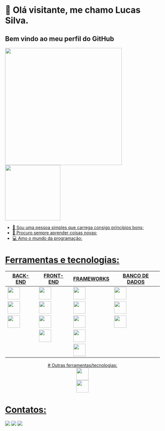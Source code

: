 
# 👋 Olá visitante, me chamo Lucas Silva.
## Bem vindo ao meu perfil do GitHub
<div>
<a href="https://github.com/lucasDSBR">
<img height="380em" src="https://github-readme-stats.vercel.app/api/top-langs/?username=lucasDSBR&layout=compact&langs_count=100&theme=white"/>
<img height="180em" src="https://github-readme-stats.vercel.app/api?username=lucasDSBR&show_icons=true&theme=white&include_all_commits=true&count_private=true"/>
</div>

- 🌱 Sou uma pessoa simples que carrega consigo princípios bons;
- 🍂 Procuro sempre aprender coisas novas;
- 💻 Amo o mundo da programação;


# Ferramentas e tecnologias:
<center>
<table>
<thead>
<tr>
  <th>BACK-END</th>
  <th>FRONT-END</th>
  <th>FRAMEWORKS</th>
  <th>BANCO DE DADOS</th>
</tr>
</thead>
<tbody>
<tbody>
<tr>
  <td><img src="https://cdn.jsdelivr.net/gh/devicons/devicon/icons/python/python-original.svg" width="40" height="40"/></td>
  <td><img src="https://cdn.jsdelivr.net/gh/devicons/devicon/icons/javascript/javascript-original.svg" width="40" height="40"/></td>
  <td><img src="https://cdn.jsdelivr.net/gh/devicons/devicon/icons/angularjs/angularjs-plain.svg" width="40" height="40"/></td>
  <td><img src="https://cdn.jsdelivr.net/gh/devicons/devicon/icons/postgresql/postgresql-original.svg" width="40" height="40"/></td>
</tr>
<tr>
  <td><img src="https://cdn.jsdelivr.net/gh/devicons/devicon/icons/csharp/csharp-original.svg" width="40" height="40"/></td>
  <td><img src="https://cdn.jsdelivr.net/gh/devicons/devicon/icons/typescript/typescript-original.svg" width="40" height="40"/></td>
  <td><img src="https://cdn.jsdelivr.net/gh/devicons/devicon/icons/ionic/ionic-original.svg" width="40" height="40"/></td>
  <td><img src="https://cdn.jsdelivr.net/gh/devicons/devicon/icons/mysql/mysql-original.svg" width="40" height="40"/></td>
</tr>
<tr>
  <td><img src="https://cdn.jsdelivr.net/gh/devicons/devicon/icons/java/java-original.svg"  width="40" height="40"/></td>
  <td><img src="https://cdn.jsdelivr.net/gh/devicons/devicon/icons/css3/css3-original.svg" width="40" height="40"/></td>
  <td><img src="https://cdn.jsdelivr.net/gh/devicons/devicon/icons/react/react-original.svg" width="40" height="40"/></td>
  <td><img src="https://cdn.jsdelivr.net/gh/devicons/devicon/icons/mongodb/mongodb-original.svg" width="40" height="40"/></td>
</tr>
<tr>
  <td></td>
  <td><img src="https://cdn.jsdelivr.net/gh/devicons/devicon/icons/html5/html5-original.svg" width="40" height="40"/></td>
  <td><img src="https://cdn.jsdelivr.net/gh/devicons/devicon/icons/django/django-plain.svg" width="40" height="40"/></td>
  <td></td>
</tr>
<tr>
  <td></td>
  <td></td>
  <td><img src="https://cdn.jsdelivr.net/gh/devicons/devicon/icons/spring/spring-original.svg" width="40" height="40"/></td>
  <td></td>
</tr>
</tbody>
</table>
# Outras ferramentas/tecnologias:
<br>
<img src="https://cdn.jsdelivr.net/gh/devicons/devicon/icons/git/git-original.svg" width="40" height="40"/><br>
<img src="https://cdn.jsdelivr.net/gh/devicons/devicon/icons/c/c-original.svg" width="40" height="40"/><br>     
</center>
  

# Contatos:
  
<div>
<a href="https://instagram.com/dev.lucasmaciel_" target="_blank"><img src="https://img.shields.io/badge/-Instagram-%23E4405F?style=for-the-badge&logo=instagram&logoColor=white" target="_blank"></a>
<a href = "mailto:lucasmaciel6690@gmail.com"><img src="https://img.shields.io/badge/Gmail-D14836?style=for-the-badge&logo=gmail&logoColor=white" target="_blank"></a>
<a href="https://www.linkedin.com/in/lucas-silva82/" target="_blank"><img src="https://img.shields.io/badge/-LinkedIn-%230077B5?style=for-the-badge&logo=linkedin&logoColor=white" target="_blank"></a>   
</div>
